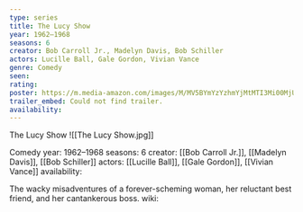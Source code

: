 ```yaml
---
type: series
title: The Lucy Show
year: 1962–1968
seasons: 6
creator: Bob Carroll Jr., Madelyn Davis, Bob Schiller
actors: Lucille Ball, Gale Gordon, Vivian Vance
genre: Comedy
seen:
rating: 
poster: https://m.media-amazon.com/images/M/MV5BYmYzYzhmYjMtMTI3Mi00MjU4LTkwMDctODNiYjU1ZGQ1ZmZjXkEyXkFqcGdeQXVyNzkyMDY4NTA@._V1_SX300.jpg
trailer_embed: Could not find trailer.
availability:
---
```

The Lucy Show
![[The Lucy Show.jpg]]

Comedy
year: 1962–1968
seasons: 6
creator: [[Bob Carroll Jr.]], [[Madelyn Davis]], [[Bob Schiller]]
actors: [[Lucille Ball]], [[Gale Gordon]], [[Vivian Vance]]
availability:

The wacky misadventures of a forever-scheming woman, her reluctant best friend, and her cantankerous boss.
wiki: 



